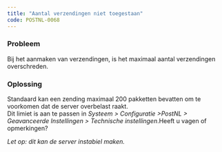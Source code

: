 ```yaml
---
title: "Aantal verzendingen niet toegestaan"
code: POSTNL-0068
---
```


<div class="columnLayout single" data-layout="single">
<div class="cell normal" data-type="normal">
<div class="innerCell">
<p><h3>Probleem</h3></p><p>Bij het aanmaken van verzendingen, is het maximaal aantal verzendingen overschreden. </p><p><h3>Oplossing</h3></p><p>Standaard kan een zending maximaal 200 pakketten bevatten om te voorkomen dat de server overbelast raakt. <br>Dit limiet is aan te passen in <em>Systeem &gt; Configuratie &gt;PostNL &gt; Geavanceerde Instellingen &gt; Technische instellingen</em>.Heeft u vagen of opmerkingen?</p><p><span class="wysiwyg-underline"><em>Let op: dit kan de server instabiel maken.</em></span></p></div>
</div>
</div>